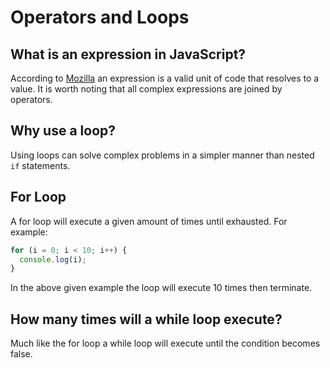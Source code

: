 # Operators and Loops

## What is an expression in JavaScript?

According to [Mozilla](https://developer.mozilla.org/en-US/docs/Web/JavaScript/Guide/Expressions_and_Operators) an expression is a valid unit of code that resolves to a value. It is worth noting that all complex expressions are joined by operators.

## Why use a loop?

Using loops can solve complex problems in a simpler manner than nested `if` statements.

## For Loop

A for loop will execute a given amount of times until exhausted. For example:

```Javascript
for (i = 0; i < 10; i++) {
  console.log(i);
}
```

In the above given example the loop will execute 10 times then terminate.

## How many times will a while loop execute?

Much like the for loop a while loop will execute until the condition becomes false.
